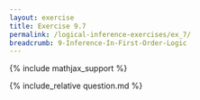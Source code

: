 ```yaml
---
layout: exercise
title: Exercise 9.7
permalink: /logical-inference-exercises/ex_7/
breadcrumb: 9-Inference-In-First-Order-Logic
---
```


{% include mathjax_support %}

<div><i class="arrow-up loader" data-chapter="logical-inference-exercises" data-exercise="ex_7" data-rating="0"></i></div>
{% include_relative question.md %}

